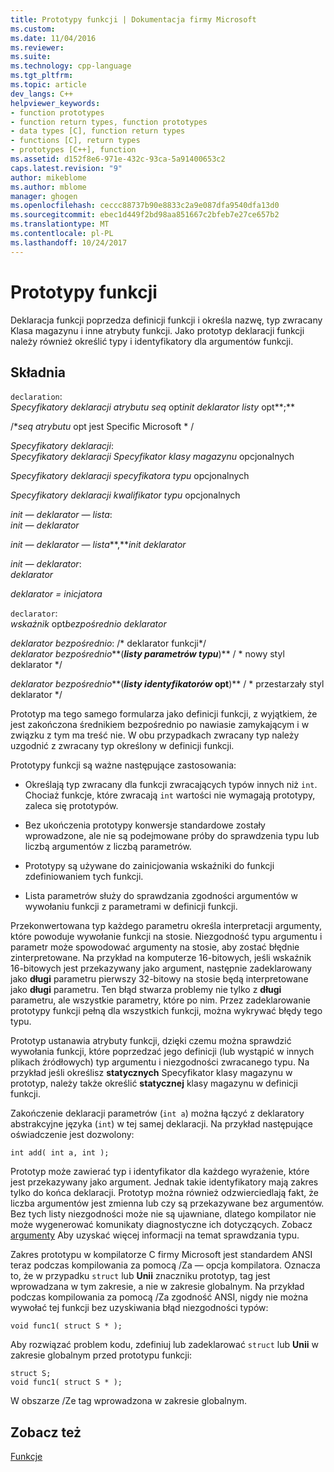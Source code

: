 ```yaml
---
title: Prototypy funkcji | Dokumentacja firmy Microsoft
ms.custom: 
ms.date: 11/04/2016
ms.reviewer: 
ms.suite: 
ms.technology: cpp-language
ms.tgt_pltfrm: 
ms.topic: article
dev_langs: C++
helpviewer_keywords:
- function prototypes
- function return types, function prototypes
- data types [C], function return types
- functions [C], return types
- prototypes [C++], function
ms.assetid: d152f8e6-971e-432c-93ca-5a91400653c2
caps.latest.revision: "9"
author: mikeblome
ms.author: mblome
manager: ghogen
ms.openlocfilehash: ceccc88737b90e8833c2a9e087dfa9540dfa13d0
ms.sourcegitcommit: ebec1d449f2bd98aa851667c2bfeb7e27ce657b2
ms.translationtype: MT
ms.contentlocale: pl-PL
ms.lasthandoff: 10/24/2017
---
```

# <a name="function-prototypes"></a>Prototypy funkcji
Deklaracja funkcji poprzedza definicji funkcji i określa nazwę, typ zwracany Klasa magazynu i inne atrybuty funkcji. Jako prototyp deklaracji funkcji należy również określić typy i identyfikatory dla argumentów funkcji.  
  
## <a name="syntax"></a>Składnia  
 `declaration`:  
 *Specyfikatory deklaracji atrybutu seq* opt*init deklarator listy* opt**;**  
  
 /\**seq atrybutu* opt jest Specific Microsoft * /  
  
 *Specyfikatory deklaracji*:  
 *Specyfikatory deklaracji Specyfikator klasy magazynu* opcjonalnych  
  
 *Specyfikatory deklaracji specyfikatora typu* opcjonalnych  
  
 *Specyfikatory deklaracji kwalifikator typu* opcjonalnych  
  
 *init — deklarator — lista*:  
 *init — deklarator*  
  
 *init — deklarator — lista***,***init deklarator*   
  
 *init — deklarator*:  
 *deklarator*  
  
 *deklarator = inicjatora*  
  
 `declarator`:  
 *wskaźnik* opt*bezpośrednio deklarator*  
  
 *deklarator bezpośrednio*: /\* deklarator funkcji\*/  
 *deklarator bezpośrednio***(***listy parametrów typu***)** / * nowy styl deklarator      \*/  
  
 *deklarator bezpośrednio***(***listy identyfikatorów* opt**)** / * przestarzały styl deklarator    \*/  
  
 Prototyp ma tego samego formularza jako definicji funkcji, z wyjątkiem, że jest zakończona średnikiem bezpośrednio po nawiasie zamykającym i w związku z tym ma treść nie. W obu przypadkach zwracany typ należy uzgodnić z zwracany typ określony w definicji funkcji.  
  
 Prototypy funkcji są ważne następujące zastosowania:  
  
-   Określają typ zwracany dla funkcji zwracających typów innych niż `int`. Chociaż funkcje, które zwracają `int` wartości nie wymagają prototypy, zaleca się prototypów.  
  
-   Bez ukończenia prototypy konwersje standardowe zostały wprowadzone, ale nie są podejmowane próby do sprawdzenia typu lub liczbą argumentów z liczbą parametrów.  
  
-   Prototypy są używane do zainicjowania wskaźniki do funkcji zdefiniowaniem tych funkcji.  
  
-   Lista parametrów służy do sprawdzania zgodności argumentów w wywołaniu funkcji z parametrami w definicji funkcji.  
  
 Przekonwertowana typ każdego parametru określa interpretacji argumenty, które powoduje wywołanie funkcji na stosie. Niezgodność typu argumentu i parametr może spowodować argumenty na stosie, aby zostać błędnie zinterpretowane. Na przykład na komputerze 16-bitowych, jeśli wskaźnik 16-bitowych jest przekazywany jako argument, następnie zadeklarowany jako **długi** parametru pierwszy 32-bitowy na stosie będą interpretowane jako **długi** parametru. Ten błąd stwarza problemy nie tylko z **długi** parametru, ale wszystkie parametry, które po nim. Przez zadeklarowanie prototypy funkcji pełną dla wszystkich funkcji, można wykrywać błędy tego typu.  
  
 Prototyp ustanawia atrybuty funkcji, dzięki czemu można sprawdzić wywołania funkcji, które poprzedzać jego definicji (lub wystąpić w innych plikach źródłowych) typ argumentu i niezgodności zwracanego typu. Na przykład jeśli określisz **statycznych** Specyfikator klasy magazynu w prototyp, należy także określić **statycznej** klasy magazynu w definicji funkcji.  
  
 Zakończenie deklaracji parametrów (`int a`) można łączyć z deklaratory abstrakcyjne języka (`int`) w tej samej deklaracji. Na przykład następujące oświadczenie jest dozwolony:  
  
```  
int add( int a, int );  
```  
  
 Prototyp może zawierać typ i identyfikator dla każdego wyrażenie, które jest przekazywany jako argument. Jednak takie identyfikatory mają zakres tylko do końca deklaracji. Prototyp można również odzwierciedlają fakt, że liczba argumentów jest zmienna lub czy są przekazywane bez argumentów. Bez tych listy niezgodności może nie są ujawniane, dlatego kompilator nie może wygenerować komunikaty diagnostyczne ich dotyczących. Zobacz [argumenty](../c-language/arguments.md) Aby uzyskać więcej informacji na temat sprawdzania typu.  
  
 Zakres prototypu w kompilatorze C firmy Microsoft jest standardem ANSI teraz podczas kompilowania za pomocą /Za — opcja kompilatora. Oznacza to, że w przypadku `struct` lub **Unii** znaczniku prototyp, tag jest wprowadzana w tym zakresie, a nie w zakresie globalnym. Na przykład podczas kompilowania za pomocą /Za zgodność ANSI, nigdy nie można wywołać tej funkcji bez uzyskiwania błąd niezgodności typów:  
  
```  
void func1( struct S * );  
```  
  
 Aby rozwiązać problem kodu, zdefiniuj lub zadeklarować `struct` lub **Unii** w zakresie globalnym przed prototypu funkcji:  
  
```  
struct S;  
void func1( struct S * );  
```  
  
 W obszarze /Ze tag wprowadzona w zakresie globalnym.  
  
## <a name="see-also"></a>Zobacz też  
 [Funkcje](../c-language/functions-c.md)